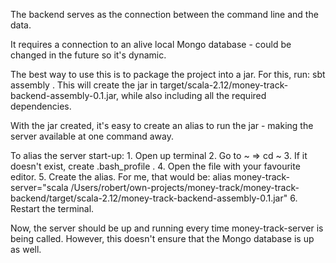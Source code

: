 The backend serves as the connection between the command line and the data.

It requires a connection to an alive local Mongo database - could be changed in the future so it's dynamic.

The best way to use this is to package the project into a jar.
For this, run: sbt assembly .
This will create the jar in target/scala-2.12/money-track-backend-assembly-0.1.jar, while also including all the
required dependencies.

With the jar created, it's easy to create an alias to run the jar - making the server available at one command away.

To alias the server start-up:
    1. Open up terminal
    2. Go to ~ => cd ~
    3. If it doesn't exist, create .bash_profile .
    4. Open the file with your favourite editor.
    5. Create the alias. For me, that would be:
    alias money-track-server="scala /Users/robert/own-projects/money-track/money-track-backend/target/scala-2.12/money-track-backend-assembly-0.1.jar"
    6. Restart the terminal.

Now, the server should be up and running every time money-track-server is being called.
However, this doesn't ensure that the Mongo database is up as well.